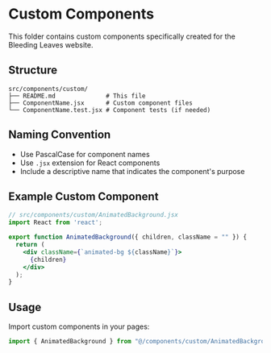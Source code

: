 # Custom Components

This folder contains custom components specifically created for the Bleeding Leaves website.

## Structure

```
src/components/custom/
├── README.md              # This file
├── ComponentName.jsx      # Custom component files
└── ComponentName.test.jsx # Component tests (if needed)
```

## Naming Convention

- Use PascalCase for component names
- Use `.jsx` extension for React components
- Include a descriptive name that indicates the component's purpose

## Example Custom Component

```jsx
// src/components/custom/AnimatedBackground.jsx
import React from 'react';

export function AnimatedBackground({ children, className = "" }) {
  return (
    <div className={`animated-bg ${className}`}>
      {children}
    </div>
  );
}
```

## Usage

Import custom components in your pages:
```jsx
import { AnimatedBackground } from "@/components/custom/AnimatedBackground";
``` 